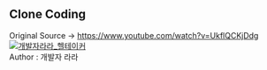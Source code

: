 ## Clone Coding </br>
Original Source -> https://www.youtube.com/watch?v=UkflQCKjDdg </br>
[![개발자라라_헬테이커](https://img.youtube.com/vi/UkflQCKjDdg/0.jpg)](https://www.youtube.com/watch?v=UkflQCKjDdg)
</br>
Author : 개발자 라라
